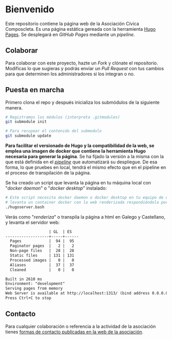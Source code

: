 # Bienvenido

Este repositorio contiene la página web de la Asociación Cívica Composcleta. Es una página estática gereada con la herramienta [Hugo Pages](https://gohugo.io/). Se desplegará en *GitHub Pages* mediante un *pipeline*.

## Colaborar

Para colaborar con este proyecto, hazte un *Fork* y clónate el repositorio. Modificas lo que sugieras y podrás envíar un *Pull Request* con tus cambios para que determinen los administradores si los integran o no.

## Puesta en marcha

Primero clona el repo y después inicializa los submódulos de la siguiente manera.

```bash
# Registramos los módulos (interpreta .gitmodules)
git submodule init

# Para recupear el contenido del submodulo
git submodule update
```

**Para facilitar el versionado de Hugo y la compatibilidad de la web, se emplea una imagen de docker que contiene la herramienta Hugo necesaria para generar la página**. Se ha fijado la versión a la misma con la que está definida en el [*pipeline*](.github/workflows/deploy.yml) que automatizará su despliegue. De esa forma, lo que pruebes en local, tendrá el mismo efecto que en el pipeline en el proceso de transpilación de la página.

Se ha creado un script que levanta la página en tu máquina local con "*docker daemon*" o "*docker desktop*" instalado:

```bash
# Este script necesita docker daemon o docker desktop en tu equipo de desarrollo
# levanta un container docker con la web renderizada respondiéndola por http://localhost:1313
./hugoserver.bash
```

Verás como "*renderiza*" o transpila la página a html en Galego y Castellano, y levanta el servidor web:

```txt
                   | GL  | ES
-------------------+-----+------
  Pages            |  94 |  95
  Paginator pages  |   2 |   2
  Non-page files   |  28 |  28
  Static files     | 131 | 131
  Processed images |   0 |   0
  Aliases          |  37 |  37
  Cleaned          |   0 |   0

Built in 2610 ms
Environment: "development"
Serving pages from memory
Web Server is available at http://localhost:1313/ (bind address 0.0.0.0)
Press Ctrl+C to stop
```

## Contacto

Para cualquier colaboración o referencia a la actividad de la asociación tienes [formas de contacto publicadas en la web de la asociación](https://www.composcleta.org/contact/).
